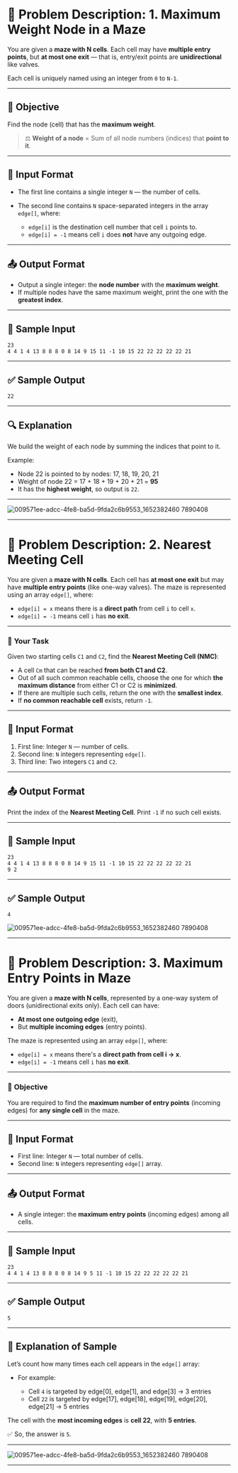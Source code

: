 # 🧩 Problem Description: 1. Maximum Weight Node in a Maze

You are given a **maze with N cells**.
Each cell may have **multiple entry points**, but **at most one exit** — that is, entry/exit points are **unidirectional** like valves.

Each cell is uniquely named using an integer from `0` to `N-1`.

---

## 🎯 Objective

Find the node (cell) that has the **maximum weight**.

> ⚖️ **Weight of a node** = Sum of all node numbers (indices) that **point to it**.

---

## 🧾 Input Format

* The first line contains a single integer `N` — the number of cells.
* The second line contains `N` space-separated integers in the array `edge[]`, where:

  * `edge[i]` is the destination cell number that cell `i` points to.
  * `edge[i] = -1` means cell `i` does **not** have any outgoing edge.

---

## 📤 Output Format

* Output a single integer: the **node number** with the **maximum weight**.
* If multiple nodes have the same maximum weight, print the one with the **greatest index**.

---

## 🧪 Sample Input

```
23
4 4 1 4 13 8 8 8 0 8 14 9 15 11 -1 10 15 22 22 22 22 22 21
```

---

## ✅ Sample Output

```
22
```

---

## 🔍 Explanation

We build the weight of each node by summing the indices that point to it.

Example:

* Node 22 is pointed to by nodes: 17, 18, 19, 20, 21
* Weight of node 22 = 17 + 18 + 19 + 20 + 21 = **95**
* It has the **highest weight**, so output is `22`.

---

![009571ee-adcc-4fe8-ba5d-9fda2c6b9553_1652382460 7890408](https://github.com/user-attachments/assets/b6967ab4-135a-4837-838c-633a9d965f7f)


---
# 🧩 Problem Description: 2. Nearest Meeting Cell

You are given a **maze with N cells**.
Each cell has **at most one exit** but may have **multiple entry points** (like one-way valves).
The maze is represented using an array `edge[]`, where:

* `edge[i] = x` means there is a **direct path** from cell `i` to cell `x`.
* `edge[i] = -1` means cell `i` has **no exit**.

---

### 🎯 **Your Task**

Given two starting cells `C1` and `C2`, find the **Nearest Meeting Cell (NMC)**:

* A cell `Cm` that can be reached **from both C1 and C2**.
* Out of all such common reachable cells, choose the one for which **the maximum distance** from either C1 or C2 is **minimized**.
* If there are multiple such cells, return the one with the **smallest index**.
* If **no common reachable cell** exists, return `-1`.

---

## 🧾 Input Format

1. First line: Integer `N` — number of cells.
2. Second line: `N` integers representing `edge[]`.
3. Third line: Two integers `C1` and `C2`.

---

## 📤 Output Format

Print the index of the **Nearest Meeting Cell**. Print `-1` if no such cell exists.

---

## 🧪 Sample Input

```
23
4 4 1 4 13 8 8 8 0 8 14 9 15 11 -1 10 15 22 22 22 22 22 21
9 2
```

---

## ✅ Sample Output

```
4
```
![009571ee-adcc-4fe8-ba5d-9fda2c6b9553_1652382460 7890408](https://github.com/user-attachments/assets/b6967ab4-135a-4837-838c-633a9d965f7f)

---

# 🧩 **Problem Description: 3. Maximum Entry Points in Maze**

You are given a **maze with N cells**, represented by a one-way system of doors (unidirectional exits only).
Each cell can have:

* **At most one outgoing edge** (exit),
* But **multiple incoming edges** (entry points).

The maze is represented using an array `edge[]`, where:

* `edge[i] = x` means there's a **direct path from cell i → x**.
* `edge[i] = -1` means cell `i` has **no exit**.

---

### 🎯 **Objective**

You are required to find the **maximum number of entry points** (incoming edges) for **any single cell** in the maze.

---

## 🧾 **Input Format**

* First line: Integer `N` — total number of cells.
* Second line: `N` integers representing `edge[]` array.

---

## 📤 **Output Format**

* A single integer: the **maximum entry points** (incoming edges) among all cells.

---

## 🧪 **Sample Input**

```
23
4 4 1 4 13 8 8 8 0 8 14 9 5 11 -1 10 15 22 22 22 22 22 21
```

---

## ✅ **Sample Output**

```
5
```

---

## 🧠 **Explanation of Sample**

Let’s count how many times each cell appears in the `edge[]` array:

* For example:

  * Cell `4` is targeted by edge\[0], edge\[1], and edge\[3] → 3 entries
  * Cell `22` is targeted by edge\[17], edge\[18], edge\[19], edge\[20], edge\[21] → 5 entries

The cell with the **most incoming edges** is **cell 22**, with **5 entries**.

✅ So, the answer is `5`.

---
![009571ee-adcc-4fe8-ba5d-9fda2c6b9553_1652382460 7890408](https://github.com/user-attachments/assets/b6967ab4-135a-4837-838c-633a9d965f7f)

---

